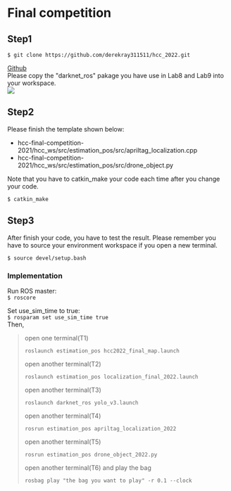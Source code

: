 # Final competition #
## Step1
```
$ git clone https://github.com/derekray311511/hcc_2022.git
```
[Github](https://github.com/derekray311511/hcc_2022)  
Please copy the "darknet_ros" pakage you have use in Lab8 and Lab9 into your workspace.  
![](https://imgur.com/0dVP4uY.png)  

## Step2
Please finish the template shown below:
* hcc-final-competition-2021/hcc_ws/src/estimation_pos/src/apriltag_localization.cpp
* hcc-final-competition-2021/hcc_ws/src/estimation_pos/src/drone_object.py

Note that you have to catkin_make your code each time after you change your code.
```
$ catkin_make
```
## Step3
After finish your code, you have to test the result.
Please remember you have to source your environment workspace if you open a new terminal.
```
$ source devel/setup.bash
```
### Implementation

Run ROS master:  
`$ roscore`

Set use_sim_time to true:  
`$ rosparam set use_sim_time true`  
Then, 

> open one terminal(T1)
> ```
> roslaunch estimation_pos hcc2022_final_map.launch
> ```
> open another terminal(T2)
> ```
> roslaunch estimation_pos localization_final_2022.launch
> ```
> open another terminal(T3)
> ```
> roslaunch darknet_ros yolo_v3.launch
> ```
> open another terminal(T4)  
> ```
> rosrun estimation_pos apriltag_localization_2022
> ```
> open another terminal(T5)
> ```
> rosrun estimation_pos drone_object_2022.py
> ```
> open another terminal(T6) and play the bag
> ```
> rosbag play "the bag you want to play" -r 0.1 --clock
> ```
